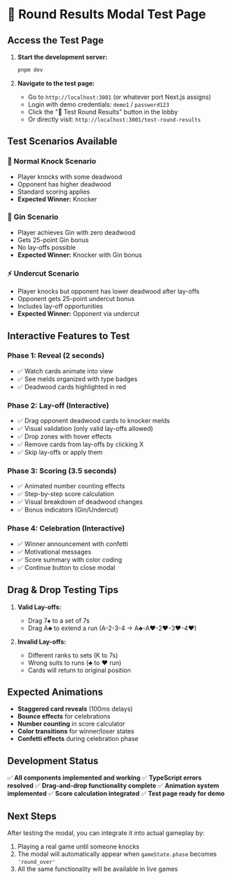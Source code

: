 # 🎯 Round Results Modal Test Page

## Access the Test Page

1. **Start the development server:**
   ```bash
   pnpm dev
   ```

2. **Navigate to the test page:**
   - Go to `http://localhost:3001` (or whatever port Next.js assigns)
   - Login with demo credentials: `demo1` / `password123`
   - Click the "🧪 Test Round Results" button in the lobby
   - Or directly visit: `http://localhost:3001/test-round-results`

## Test Scenarios Available

### 🥊 Normal Knock Scenario
- Player knocks with some deadwood
- Opponent has higher deadwood
- Standard scoring applies
- **Expected Winner:** Knocker

### 🎯 Gin Scenario  
- Player achieves Gin with zero deadwood
- Gets 25-point Gin bonus
- No lay-offs possible
- **Expected Winner:** Knocker with Gin bonus

### ⚡ Undercut Scenario
- Player knocks but opponent has lower deadwood after lay-offs
- Opponent gets 25-point undercut bonus
- Includes lay-off opportunities
- **Expected Winner:** Opponent via undercut

## Interactive Features to Test

### Phase 1: Reveal (2 seconds)
- ✅ Watch cards animate into view
- ✅ See melds organized with type badges
- ✅ Deadwood cards highlighted in red

### Phase 2: Lay-off (Interactive)
- ✅ Drag opponent deadwood cards to knocker melds
- ✅ Visual validation (only valid lay-offs allowed)
- ✅ Drop zones with hover effects
- ✅ Remove cards from lay-offs by clicking X
- ✅ Skip lay-offs or apply them

### Phase 3: Scoring (3.5 seconds)
- ✅ Animated number counting effects
- ✅ Step-by-step score calculation
- ✅ Visual breakdown of deadwood changes
- ✅ Bonus indicators (Gin/Undercut)

### Phase 4: Celebration (Interactive)
- ✅ Winner announcement with confetti
- ✅ Motivational messages
- ✅ Score summary with color coding
- ✅ Continue button to close modal

## Drag & Drop Testing Tips

1. **Valid Lay-offs:**
   - Drag 7♠ to a set of 7s
   - Drag A♣ to extend a run (A-2-3-4 → A♣-A♥-2♥-3♥-4♥)

2. **Invalid Lay-offs:**
   - Different ranks to sets (K to 7s)
   - Wrong suits to runs (♣ to ♥ run)
   - Cards will return to original position

## Expected Animations

- **Staggered card reveals** (100ms delays)
- **Bounce effects** for celebrations  
- **Number counting** in score calculator
- **Color transitions** for winner/loser states
- **Confetti effects** during celebration phase

## Development Status

✅ **All components implemented and working**
✅ **TypeScript errors resolved** 
✅ **Drag-and-drop functionality complete**
✅ **Animation system implemented**
✅ **Score calculation integrated**
✅ **Test page ready for demo**

## Next Steps

After testing the modal, you can integrate it into actual gameplay by:
1. Playing a real game until someone knocks
2. The modal will automatically appear when `gameState.phase` becomes `'round_over'`
3. All the same functionality will be available in live games